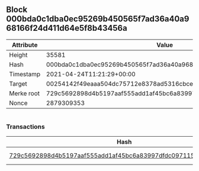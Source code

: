 ## Block 000bda0c1dba0ec95269b450565f7ad36a40a968166f24d411d64e5f8b43456a

Attribute | Value
--- | ---
Height | 35581
Hash | 000bda0c1dba0ec95269b450565f7ad36a40a968166f24d411d64e5f8b43456a
Timestamp | 2021-04-24T11:21:29+00:00
Target | 00254142f49eaaa504dc75712e8378ad5316cbcead634704b3734b6271167cc4
Merke root | 729c5692898d4b5197aaf555add1af45bc6a83997dfdc097115dbf9cad8b6f33
Nonce | 2879309353

```

```

### Transactions

Hash | Amount
--- | ---
[729c5692898d4b5197aaf555add1af45bc6a83997dfdc097115dbf9cad8b6f33](729c5692898d4b5197aaf555add1af45bc6a83997dfdc097115dbf9cad8b6f33.md) | 10.00000000 SKEPTI 
